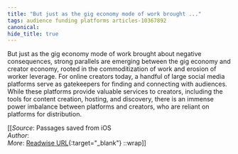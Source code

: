 ```yaml
---
title: "But just as the gig economy mode of work brought ..."
tags: audience funding platforms articles-10367892
canonical: 
hide_title: true
---
```


But just as the gig economy mode of work brought about negative consequences, strong parallels are emerging between the gig economy and creator economy, rooted in the commoditization of work and erosion of worker leverage. For online creators today, a handful of large social media platforms serve as gatekeepers for finding and connecting with audiences. While these platforms provide valuable services to creators, including the tools for content creation, hosting, and discovery, there is an immense power imbalance between platforms and creators, who are reliant on platforms for distribution.


[[_Source_: Passages saved from iOS<br>
_Author_: <br>
_More_: [Readwise URL](https://readwise.io/open/211854060){:target="_blank"}
::wrap]]